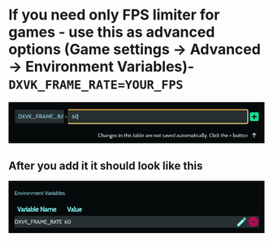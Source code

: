 # If you need only FPS limiter for games - use this as advanced options (Game settings -> Advanced -> Environment Variables)- `DXVK_FRAME_RATE=YOUR_FPS`
<img src="./heroic-1.png" />

## After you add it it should look like this

<img src="./heroic-2.png" />